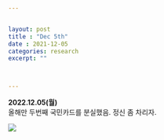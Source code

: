 ```yaml
---


layout: post
title : "Dec 5th"
date : 2021-12-05
categories: research
excerpt: ""



---
```


**2022.12.05(월)**  
올해만 두번째 국민카드를 분실했음. 정신 좀 차리자. 


![](https://jinhong-park.github.io/journal2/images/20221205-annotation.png)
